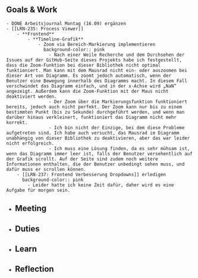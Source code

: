 ## Goals & Work
	- DONE Arbeitsjournal Montag (16.09) ergänzen
	- [[LRN-235: Process Viewer]]
		- **Frontend**
			- **Timeline-Grafik**
				- Zoom via Bereich-Markierung implementieren
				  background-color:: pink
					- Nach einer Weile Recherche und dem Durchsehen der Issues auf der GitHub-Seite dieses Projekts habe ich festgestellt, dass die Zoom-Funktion bei dieser Bibliothek nicht optimal funktioniert. Man kann mit dem Mausrad nicht ein- oder auszoomen bei dieser Art von Diagramm. Es zoomt jedoch automatisch, wenn der Benutzer eine Bewegung innerhalb des Diagramms macht. In diesem Fall verschwindet das Diagramm einfach, und in der x-Achse wird „NaN“ angezeigt. Außerdem kann die Zoom-Funktion mit der Maus nicht deaktiviert werden.
					- Der Zoom über die Markierungsfunktion funktioniert bereits, jedoch auch nicht perfekt. Der Zoom kann nur bis zu einem bestimmten Punkt (bis zu Sekunde) durchgeführt werden, und wenn man darüber hinaus verkleinert, funktioniert das Diagramm nicht mehr korrekt.
					- Ich bin nicht der Einzige, bei dem diese Probleme aufgetreten sind. Ich habe auch versucht, das Mausrad im Diagramm unabhängig von dieser Bibliothek zu deaktivieren, aber das war leider nicht erfolgreich.
					- Ich muss eine Lösung finden, da es sehr mühsam ist, wenn das Diagramm immer leer ist, falls der Benutzer versehentlich auf der Grafik scrollt. Auf der Seite sind zudem noch weitere Informationen enthalten, die der Benutzer unbedingt sehen muss, und dafür muss er scrollen können.
		- [[LRN-237: Frontend Verbesserung Dropdowns]] erledigen
		  background-color:: pink
			- Leider hatte ich keine Zeit dafür, daher wird es eine Aufgabe für morgen sein.
- ## Meeting
- ## Duties
- ## Learn
- ## Reflection